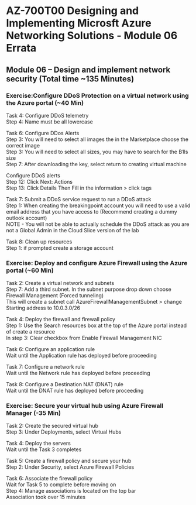 # AZ-700T00 Designing and Implementing Microsft Azure Networking Solutions  - Module 06 Errata

## Module 06 – Design and implement network security (Total time ~135 Minutes)

### Exercise:Configure DDoS Protection on a virtual network using the Azure portal (~40 Min)

Task 4: Configure DDoS telemetry <br>
Step 4: Name must be all lowercase <br>

Task 6: Configure DDos Alerts <br>
Step 3: You will need to select all images the in the Marketplace choose the correct image <br>
Step 3: You will need to select all sizes, you may have to search for the B1ls size <br>
Step 7: After downloading the key, select return to creating virtual machine <br>

Configure DDoS alerts <br>
Step 12: Click Next: Actions <br>
Step 13: Click Details Then Fill in the information > click tags <br>

Task 7: Submit a DDoS service request to run a DDoS attack <br>
Step 1: When creating the breakingpoint account you will need to use a valid email address that you have access to (Recommend creating a dummy outlook account) <br>
NOTE - You will not be able to actually schedule the DDoS attack as you are not a Global Admin in the Cloud Slice version of the lab <br>

Task 8: Clean up resources <br>
Step 1: if prompted create a storage account <br>

### Exercise: Deploy and configure Azure Firewall using the Azure portal (~60 Min)

Task 2: Create a virtual network and subnets <br>
Step 7: Add a third subnet. In the subnet purpose drop down choose Firewall Management (Forced tunneling) <br>
This will create a subnet call AzureFirewallManagementSubnet > change Starting address to 10.0.3.0/26 <br>

Task 4: Deploy the firewall and firewall policy <br>
Step 1: Use the Search resources box at the top of the Azure portal instead of create a resource <br>
In step 3: Clear checkbox from Enable Firewall Management NIC

Task 6: Configure an application rule <br>
Wait until the Application rule has deployed before proceeding<br>

Task 7: Configure a network rule <br>
Wait until the Network rule has deployed before proceeding<br>

Task 8: Configure a Destination NAT (DNAT) rule <br>
Wait until the DNAT rule has deployed before proceeding<br>

### Exercise: Secure your virtual hub using Azure Firewall Manager (-35 Min)

Task 2: Create the secured virtual hub <br>
Step 3: Under Deployments, select Virtual Hubs <br>

Task 4: Deploy the servers <br>
Wait until the Task 3 completes <br>

Task 5: Create a firewall policy and secure your hub <br>
Step 2: Under Security, select Azure Firewall Policies <br>

Task 6: Associate the firewall policy <br>
Wait for Task 5 to complete before moving on <br>
Step 4: Manage associations is located on the top bar <br>
Association took over 15 minutes <br>

